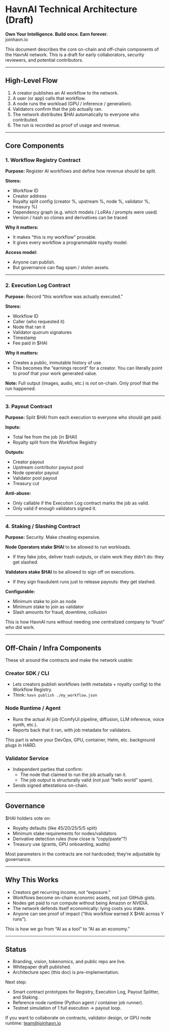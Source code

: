# HavnAI Technical Architecture (Draft)

**Own Your Intelligence. Build once. Earn forever.**  
joinhavn.io

This document describes the core on-chain and off-chain components of the HavnAI network. This is a draft for early collaborators, security reviewers, and potential contributors.

---

## High-Level Flow

1. A creator publishes an AI workflow to the network.
2. A user (or app) calls that workflow.
3. A node runs the workload (GPU / inference / generation).
4. Validators confirm that the job actually ran.
5. The network distributes $HAI automatically to everyone who contributed.
6. The run is recorded as proof of usage and revenue.

---

## Core Components

### 1. Workflow Registry Contract
**Purpose:** Register AI workflows and define how revenue should be split.

**Stores:**
- Workflow ID
- Creator address
- Royalty split config (creator %, upstream %, node %, validator %, treasury %)
- Dependency graph (e.g. which models / LoRAs / prompts were used)
- Version / hash so clones and derivatives can be traced

**Why it matters:**
- It makes “this is my workflow” provable.
- It gives every workflow a programmable royalty model.

**Access model:**
- Anyone can publish.
- But governance can flag spam / stolen assets.

---

### 2. Execution Log Contract
**Purpose:** Record “this workflow was actually executed.”

**Stores:**
- Workflow ID
- Caller (who requested it)
- Node that ran it
- Validator quorum signatures
- Timestamp
- Fee paid in $HAI

**Why it matters:**
- Creates a public, immutable history of use.
- This becomes the “earnings record” for a creator. You can literally point to proof that your work generated value.

**Note:** Full output (images, audio, etc.) is *not* on-chain. Only proof that the run happened.

---

### 3. Payout Contract
**Purpose:** Split $HAI from each execution to everyone who should get paid.

**Inputs:**
- Total fee from the job (in $HAI)
- Royalty split from the Workflow Registry

**Outputs:**
- Creator payout
- Upstream contributor payout pool
- Node operator payout
- Validator pool payout
- Treasury cut

**Anti-abuse:**
- Only callable if the Execution Log contract marks the job as valid.
- Only valid if enough validators signed it.

---

### 4. Staking / Slashing Contract
**Purpose:** Security. Make cheating expensive.

**Node Operators stake $HAI** to be allowed to run workloads.
- If they fake jobs, deliver trash outputs, or claim work they didn’t do: they get slashed.

**Validators stake $HAI** to be allowed to sign off on executions.
- If they sign fraudulent runs just to release payouts: they get slashed.

**Configurable:**
- Minimum stake to join as node
- Minimum stake to join as validator
- Slash amounts for fraud, downtime, collusion

This is how HavnAI runs without needing one centralized company to “trust” who did work.

---

## Off-Chain / Infra Components

These sit around the contracts and make the network usable:

### Creator SDK / CLI
- Lets creators publish workflows (with metadata + royalty config) to the Workflow Registry.
- Think: `havn publish ./my_workflow.json`

### Node Runtime / Agent
- Runs the actual AI job (ComfyUI pipeline, diffusion, LLM inference, voice synth, etc.).
- Reports back that it ran, with job metadata for validators.

This part is where your DevOps, GPU, container, Helm, etc. background plugs in HARD.

### Validator Service
- Independent parties that confirm:
  - The node that claimed to run the job actually ran it.
  - The job output is structurally valid (not just “hello world” spam).
- Sends signed attestations on-chain.

---

## Governance

$HAI holders vote on:
- Royalty defaults (like 45/20/25/5/5 split)
- Minimum stake requirements for nodes/validators
- Derivative detection rules (how close is “copy/paste”?)
- Treasury use (grants, GPU onboarding, audits)

Most parameters in the contracts are not hardcoded; they’re adjustable by governance.

---

## Why This Works

- Creators get recurring income, not “exposure.”
- Workflows become on-chain economic assets, not just GitHub gists.
- Nodes get paid to run compute without being Amazon or NVIDIA.
- The network defends itself economically: lying costs you stake.
- Anyone can see proof of impact (“this workflow earned X $HAI across Y runs”).

This is how we go from “AI as a tool” to “AI as an economy.”

---

## Status

- Branding, vision, tokenomics, and public repo are live.
- Whitepaper draft published.
- Architecture spec (this doc) is pre-implementation.

Next step:  
- Smart contract prototypes for Registry, Execution Log, Payout Splitter, and Staking.
- Reference node runtime (Python agent / container job runner).
- Testnet simulation of 1 full execution → payout loop.

If you want to collaborate on contracts, validator design, or GPU node runtime:
team@joinhavn.io
